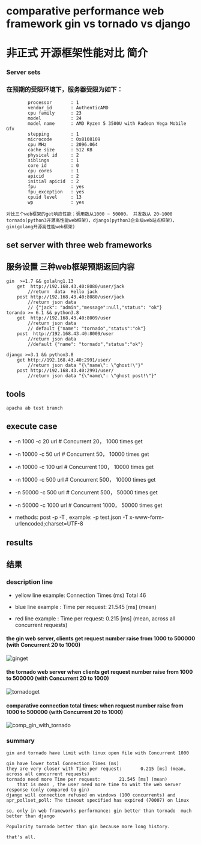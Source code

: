 # comparative performance web framework gin vs tornado vs django
# 非正式 开源框架性能对比 简介

### Server sets
### 在预期的受限环境下，服务器受限为如下：
   			processor       : 1
			vendor_id       : AuthenticAMD
			cpu family      : 23
			model           : 24
			model name      : AMD Ryzen 5 3500U with Radeon Vega Mobile Gfx
			stepping        : 1
			microcode       : 0x8108109
			cpu MHz         : 2096.064
			cache size      : 512 KB
			physical id     : 2
			siblings        : 1
			core id         : 0
			cpu cores       : 1
			apicid          : 2
			initial apicid  : 2
			fpu             : yes
			fpu_exception   : yes
			cpuid level     : 13
			wp              : yes
			 
    对比三个web框架的get响应性能：调用数从1000 ~ 50000， 并发数从 20~1000
    tornado(python3开源高性能web框架)，django(python3企业级web站点框架)，gin(golang开源高性能web框架)

## set server with three web frameworks  
##	服务设置 三种web框架预期返回内容
	
	gin  >=1.7 && golalng1.13
		get  http://192.168.43.40:8080/user/jack  
			//return  data  Hello jack
		post http://192.168.43.40:8080/user/jack   
			//return json data  
			// {"jack": "admin","message":null,"status": "ok"}
	torando >= 6.1 && python3.8
		get  http://192.168.43.40:8009/user   
			//return json data 
			// default {"name": "tornado","status":"ok"}
		post  http://192.168.43.40:8009/user   
			//return json data 
			//default {"name": "tornado","status":"ok"}

	django >=3.1 && python3.8
		get http://192.168.43.40:2991/user/
			//return json data "{\"name\": \"ghost!\"}"
		post http://192.168.43.40:2991/user/  
			//return json data "{\"name\": \"ghost post!\"}"

## tools
    apacha ab test branch

## execute case 
* 	-n 1000 -c 20 url   # Concurrent 20， 1000 times get

* 	-n 10000 -c 50 url   # Concurrent 50， 10000 times get
* 	-n 10000 -c 100 url   # Concurrent 100， 10000 times get		 

* 	-n 10000 -c 500 url  # Concurrent 500， 10000 times get		
* 	-n 50000 -c 500 url	  # Concurrent 500， 50000 times get	
* 	-n 50000 -c 1000 url  # Concurrent 1000， 50000 times get	

*  methods: post  -p -T , example: -p  test.json -T x-www-form-urlencoded;charset=UTF-8   



## results
## 结果
 
### description line 
*  yellow line example: Connection Times (ms)  Total  46

*  blue line example : Time per request:       21.545 [ms] (mean) 
*  red line example : Time per request:       0.215 [ms] (mean, across all concurrent requests)

####  the gin web server, clients get request number raise from 1000 to 500000 (with Concurrent 20 to 1000)
![ginget](result/gin_get.gif)

#### the tornado web server when clients get request number raise from 1000 to 500000 (with Concurrent 20 to 1000)
![tornadoget](result/tornado_get.gif)

#### comparative connection total times: when request number raise from 1000 to 500000 (with Concurrent 20 to 1000)
![comp_gin_with_tornado](result/comp_gin_tornado_total.gif)


### summary
    gin and tornado have limit with linux open file with Concurrent 1000
    
    gin have lower total Connection Times (ms)
    they are very closer with Time per request:       0.215 [ms] (mean, across all concurrent requests)
    tornado need more Time per request:       21.545 [ms] (mean) 
        that is mean , the user need more time to wait the web server response (only compared to gin)
    django will connection refused on windows (100 concurrents) and apr_pollset_poll: The timeout specified has expired (70007) on linux
    
    so, only in web frameworks performance: gin better than tornado  much better than django
    
    Popularity tornado better than gin because more long history.
    
    that's all. 
 
